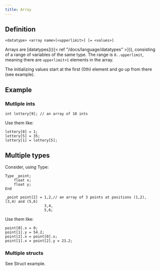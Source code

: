 ```yaml
---
title: Array
---
```


## Definition

    <datatype> <array name>[<upperlimit>] [= <values>]

Arrays are [datatypes]({{< ref "/docs/language/datatypes" >}}), consisting of a range of variables of the same type. The range is `0..upperlimit`, meaning there are `upperlimit+1` elements in the array.

The initializing values start at the first (0th) element and go up from there (see example).

## Example

### Mutliple ints

```
int lottery[9]; // an array of 10 ints
```

Use them like:

```
lottery[0] = 1;
lottery[5] = 35;
lottery[1] = lottery[5];
```

## Multiple types

Consider, using Type:

```
Type _point;
    float x;
    float y;
End
```

```
_point point[2] = 1,2,// an array of 3 points at positions (1,2), (3,4) and (5,6)
                  3,4,
                  5,6;
```

Use them like:

```
point[0].x = 0;
point[1].y = 54.2;
point[2].x = point[0].x;
point[1].x = point[2].y = 23.2;
```

### Multiple structs

See Struct example.
